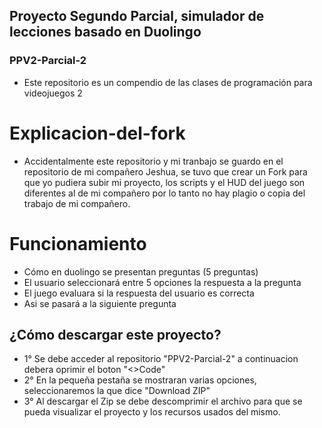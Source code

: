 ## Proyecto Segundo Parcial, simulador de lecciones basado en Duolingo #

### PPV2-Parcial-2 #
- Este repositorio es un compendio de las clases de programación para videojuegos 2

 
# Explicacion-del-fork #
- Accidentalmente este repositorio y mi tranbajo se guardo en el repositorio de mi compañero Jeshua, se tuvo que crear un Fork para que yo pudiera subir mi proyecto, los scripts y el HUD del juego son diferentes al de mi compañero por lo tanto no hay plagio o copia del trabajo de mi compañero. 

# Funcionamiento #
- Cómo en duolingo se presentan preguntas (5 preguntas) 
- El usuario seleccionará entre 5 opciones la respuesta a la pregunta
- El juego evaluara si la respuesta del usuario es correcta 
- Asi se pasará a la siguiente pregunta

## ¿Cómo descargar este proyecto? ##
- 1° Se debe acceder al repositorio "PPV2-Parcial-2" a continuacion debera oprimir el boton "<>Code"
- 2° En la pequeña pestaña  se mostraran varias opciones, seleccionaremos la que dice "Download ZIP"
- 3° Al descargar el Zip se debe descomprimir el archivo para que se pueda visualizar el proyecto y los recursos usados del mismo.  


